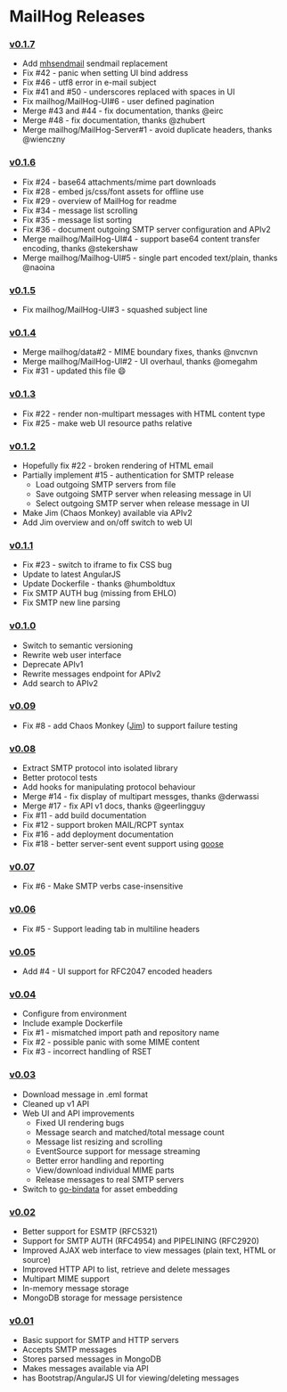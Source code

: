 MailHog Releases
================

### [v0.1.7](https://github.com/mailhog/MailHog/releases/v0.1.7)
- Add [mhsendmail](https://github.com/mailhog/mhsendmail) sendmail replacement
- Fix #42 - panic when setting UI bind address
- Fix #46 - utf8 error in e-mail subject
- Fix #41 and #50 - underscores replaced with spaces in UI
- Fix mailhog/MailHog-UI#6 - user defined pagination
- Merge #43 and #44 - fix documentation, thanks @eirc
- Merge #48 - fix documentation, thanks @zhubert
- Merge mailhog/MailHog-Server#1 - avoid duplicate headers, thanks @wienczny

### [v0.1.6](https://github.com/mailhog/MailHog/releases/v0.1.6)
- Fix #24 - base64 attachments/mime part downloads
- Fix #28 - embed js/css/font assets for offline use
- Fix #29 - overview of MailHog for readme
- Fix #34 - message list scrolling
- Fix #35 - message list sorting
- Fix #36 - document outgoing SMTP server configuration and APIv2
- Merge mailhog/MailHog-UI#4 - support base64 content transfer encoding, thanks @stekershaw
- Merge mailhog/Mailhog-UI#5 - single part encoded text/plain, thanks @naoina

### [v0.1.5](https://github.com/mailhog/MailHog/releases/v0.1.5)
- Fix mailhog/MailHog-UI#3 - squashed subject line

### [v0.1.4](https://github.com/mailhog/MailHog/releases/v0.1.4)
- Merge mailhog/data#2 - MIME boundary fixes, thanks @nvcnvn
- Merge mailhog/MailHog-UI#2 - UI overhaul, thanks @omegahm
- Fix #31 - updated this file :smile:

### [v0.1.3](https://github.com/mailhog/MailHog/releases/v0.1.3)
- Fix #22 - render non-multipart messages with HTML content type
- Fix #25 - make web UI resource paths relative

### [v0.1.2](https://github.com/mailhog/MailHog/releases/v0.1.2)
- Hopefully fix #22 - broken rendering of HTML email
- Partially implement #15 - authentication for SMTP release
  - Load outgoing SMTP servers from file
  - Save outgoing SMTP server when releasing message in UI
  - Select outgoing SMTP server when release message in UI
- Make Jim (Chaos Monkey) available via APIv2
- Add Jim overview and on/off switch to web UI

### [v0.1.1](https://github.com/mailhog/MailHog/releases/v0.1.1)
- Fix #23 - switch to iframe to fix CSS bug
- Update to latest AngularJS
- Update Dockerfile - thanks @humboldtux
- Fix SMTP AUTH bug (missing from EHLO)
- Fix SMTP new line parsing

### [v0.1.0](https://github.com/mailhog/MailHog/releases/v0.1.0)

- Switch to semantic versioning
- Rewrite web user interface
- Deprecate APIv1
- Rewrite messages endpoint for APIv2
- Add search to APIv2

### [v0.09](https://github.com/mailhog/MailHog/releases/0.08)

- Fix #8 - add Chaos Monkey ([Jim](JIM.md)) to support failure testing

### [v0.08](https://github.com/mailhog/MailHog/releases/0.08)

- Extract SMTP protocol into isolated library
- Better protocol tests
- Add hooks for manipulating protocol behaviour
- Merge #14 - fix display of multipart messges, thanks @derwassi
- Merge #17 - fix API v1 docs, thanks @geerlingguy
- Fix #11 - add build documentation
- Fix #12 - support broken MAIL/RCPT syntax
- Fix #16 - add deployment documentation
- Fix #18 - better server-sent event support using [goose](https://github.com/ian-kent/goose)

### [v0.07](https://github.com/mailhog/MailHog/releases/tag/0.07)

- Fix #6 - Make SMTP verbs case-insensitive

### [v0.06](https://github.com/mailhog/MailHog/releases/tag/0.06)

- Fix #5 - Support leading tab in multiline headers

### [v0.05](https://github.com/mailhog/MailHog/releases/tag/0.05)

- Add #4 - UI support for RFC2047 encoded headers

### [v0.04](https://github.com/mailhog/MailHog/releases/tag/0.04)

* Configure from environment
* Include example Dockerfile
* Fix #1 - mismatched import path and repository name
* Fix #2 - possible panic with some MIME content
* Fix #3 - incorrect handling of RSET


### [v0.03](https://github.com/mailhog/MailHog/releases/tag/0.03)

* Download message in .eml format
* Cleaned up v1 API
* Web UI and API improvements
  * Fixed UI rendering bugs
  * Message search and matched/total message count
  * Message list resizing and scrolling  
  * EventSource support for message streaming
  * Better error handling and reporting
  * View/download individual MIME parts
  * Release messages to real SMTP servers
* Switch to [go-bindata](https://github.com/jteeuwen/go-bindata) for asset embedding

### [v0.02](https://github.com/mailhog/MailHog/releases/tag/0.02)

* Better support for ESMTP (RFC5321)
* Support for SMTP AUTH (RFC4954) and PIPELINING (RFC2920)
* Improved AJAX web interface to view messages (plain text, HTML or source)
* Improved HTTP API to list, retrieve and delete messages
* Multipart MIME support
* In-memory message storage
* MongoDB storage for message persistence

### [v0.01](https://github.com/mailhog/MailHog/releases/tag/0.01)

* Basic support for SMTP and HTTP servers
* Accepts SMTP messages
* Stores parsed messages in MongoDB
* Makes messages available via API
* has Bootstrap/AngularJS UI for viewing/deleting messages
